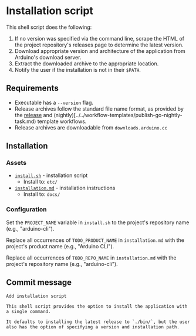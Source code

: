# Installation script

This shell script does the following:

1. If no version was specified via the command line, scrape the HTML of the project repository's releases page to determine the latest version.
1. Download appropriate version and architecture of the application from Arduino's download server.
1. Extract the downloaded archive to the appropriate location.
1. Notify the user if the installation is not in their `$PATH`.

## Requirements

- Executable has a `--version` flag.
- Release archives follow the standard file name format, as provided by the [release](../../workflow-templates/release-go-task.md) and (nightly)[../../workflow-templates/publish-go-nightly-task.md) template workflows.
- Release archives are downloadable from `downloads.arduino.cc`

## Installation

### Assets

- [`install.sh`](install.sh) - installation script
  - Install to: `etc/`
- [`installation.md`](installation.md) - installation instructions
  - Install to: `docs/`

### Configuration

Set the `PROJECT_NAME` variable in `install.sh` to the project's repository name (e.g., "arduino-cli").

Replace all occurrences of `TODO_PRODUCT_NAME` in `installation.md` with the project's product name (e.g., "Arduino CLI").

Replace all occurrences of `TODO_REPO_NAME` in `installation.md` with the project's repository name (e.g., "arduino-cli").

## Commit message

```
Add installation script

This shell script provides the option to install the application with a single command.

It defaults to installing the latest release to `./bin/`, but the user also has the option of specifying a version and installation path.
```
